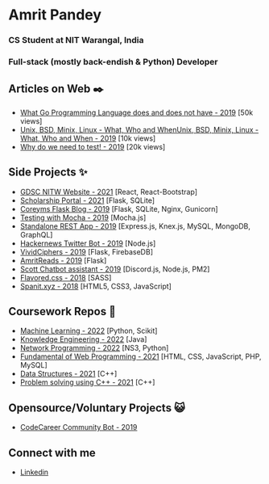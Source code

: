 # Amrit Pandey

### CS Student at NIT Warangal, India
### Full-stack (mostly back-endish & Python) Developer

## Articles on Web :black_nib:

- [What Go Programming Language does and does not have - 2019](https://amritpandey.medium.com/what-go-programming-language-does-and-does-not-have-ed6a9f83ab2d#:~:text=Unlike%20other%20object%20oriented%20programming,and%20destructors%20does%20not%20exist.) [50k views]
- [Unix, BSD, Minix, Linux - What, Who and WhenUnix, BSD, Minix, Linux - What, Who and When - 2019](https://blog.okape.co.in/posts/unix-bsd-minix-linux-what-who-when-2019-07-17/) [10k views]
- [Why do we need to test! - 2019](https://blog.okape.co.in/posts/why-do-we-need-tests-2019-06-13/) [20k views]

## Side Projects :sparkles:

- [GDSC NITW Website - 2021](https://github.com/gdsc-nitw/gdsc-nitw.github.io) [React, React-Bootstrap]
- [Scholarship Portal - 2021](https://github.com/ok-ape/ScholarshipPortal) [Flask, SQLite]
- [Coreyms Flask Blog - 2019](https://github.com/ok-ape/coreyms_flaskblog_tutorial) [Flask, SQLite, Nginx, Gunicorn]
- [Testing with Mocha - 2019](https://github.com/ok-ape/testing_with_mocha) [Mocha.js]
- [Standalone REST App - 2019](https://github.com/ok-ape/rest_app_node) [Express.js, Knex.js, MySQL, MongoDB, GraphQL]
- [Hackernews Twitter Bot - 2019](https://github.com/ok-ape/twitter-bot) [Node.js]
- [VividCiphers - 2019](https://github.com/ok-ape/vividciphers.org) [Flask, FirebaseDB]
- [AmritReads - 2019](https://github.com/ok-ape/AmritReads) [Flask]
- [Scott Chatbot assistant - 2019](https://github.com/ok-ape/scott) [Discord.js, Node.js, PM2]
- [Flavored.css - 2018](https://github.com/ok-ape/flavoured.css) [SASS]
- [Spanit.xyz - 2018](https://github.com/ok-ape/spanit.xyz) [HTML5, CSS3, JavaScript]

## Coursework Repos :blue_book:

- [Machine Learning - 2022](https://github.com/ok-ape/Machine_Learning_Snippets) [Python, Scikit]
- [Knowledge Engineering - 2022](https://github.com/ok-ape/KE_LAB) [Java]
- [Network Programming - 2022](https://github.com/ok-ape/Network_Programming) [NS3, Python]
- [Fundamental of Web Programming - 2021](https://github.com/ok-ape/FWP_LAB_CS5352) [HTML, CSS, JavaScript, PHP, MySQL]
- [Data Structures - 2021](https://github.com/ok-ape/DS_LAB_CS5351) [C++]
- [Problem solving using C++ - 2021](https://github.com/ok-ape/PSCP_CS5303) [C++]

## Opensource/Voluntary Projects :smiley_cat:

- [CodeCareer Community Bot - 2019](https://github.com/GitCodeCareer/discord-bot)

## Connect with me 

- [Linkedin](https://www.linkedin.com/in/okape/)

<!--
**ok-ape/ok-ape** is a ✨ _special_ ✨ repository because its `README.md` (this file) appears on your GitHub profile.

Here are some ideas to get you started:

- 🔭 I’m currently working on ...
- 🌱 I’m currently learning ...
- 👯 I’m looking to collaborate on ...
- 🤔 I’m looking for help with ...
- 💬 Ask me about ...
- 📫 How to reach me: ...
- 😄 Pronouns: ...
- ⚡ Fun fact: ...
-->
